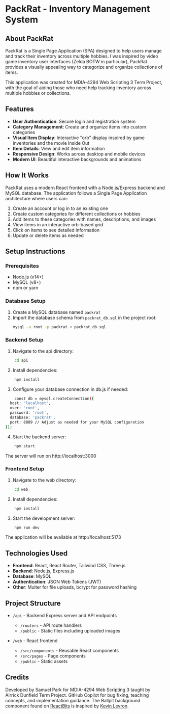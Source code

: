 # PackRat - Inventory Management System

## About PackRat

PackRat is a Single Page Application (SPA) designed to help users manage and track their inventory across multiple hobbies. I was inspired by video game inventory user interfaces (Zelda BOTW in particular), PackRat provides a visually appealing way to categorize and organize collections of items.

This application was created for MDIA-4294 Web Scripting 3 Term Project, with the goal of aiding those who need help tracking inventory across multiple hobbies or collections.

## Features

- **User Authentication**: Secure login and registration system
- **Category Management**: Create and organize items into custom categories
- **Visual Item Display**: Interactive "orb" display inspired by game inventories and the movie Inside Out
- **Item Details**: View and edit item information
- **Responsive Design**: Works across desktop and mobile devices
- **Modern UI**: Beautiful interactive backgrounds and animations

## How It Works

PackRat uses a modern React frontend with a Node.js/Express backend and MySQL database. The application follows a Single Page Application architecture where users can:

1. Create an account or log in to an existing one
2. Create custom categories for different collections or hobbies
3. Add items to these categories with names, descriptions, and images
4. View items in an interactive orb-based grid
5. Click on items to see detailed information
6. Update or delete items as needed

## Setup Instructions

### Prerequisites

- Node.js (v14+)
- MySQL (v8+)
- npm or yarn

### Database Setup

1. Create a MySQL database named `packrat`
2. Import the database schema from `packrat_db.sql` in the project root:
   ```bash
   mysql -u root -p packrat < packrat_db.sql

### Backend Setup
1. Navigate to the api directory:
```bash
    cd api
```
2. Install dependencies:
```bash
    npm install
```
3.  Configure your database connection in db.js if needed:
``` bash
    const db = mysql.createConnection({
  host: 'localhost',
  user: 'root',
  password: 'root',
  database: 'packrat',
  port: 8889 // Adjust as needed for your MySQL configuration
});
```

4.  Start the backend server:
``` bash
    npm start
```
The server will run on http://localhost:3000

### Frontend Setup
1. Navigate to the web directory:
``` bash
    cd web
```

2. Install dependencies:
```bash
    npm install
```

3. Start the development server:
```bash
    npm run dev
```

The application will be available at http://localhost:5173

## Technologies Used

- **Frontend**: React, React Router, Tailwind CSS, Three.js
- **Backend**: Node.js, Express.js
- **Database**: MySQL
- **Authentication**: JSON Web Tokens (JWT)
- **Other**: Multer for file uploads, bcrypt for password hashing

## Project Structure

- `/api` - Backend Express server and API endpoints
  - `/routers` - API route handlers
  - `/public` - Static files including uploaded images
  
- `/web` - React frontend
  - `/src/components` - Reusable React components
  - `/src/pages` - Page components
  - `/public` - Static assets

## Credits
Developed by Samuel Park for MDIA-4294 Web Scripting 3 taught by Airrick Dunfield Term Project.
GitHub Copilot for bug fixing, teaching concepts, and implementation guidance.
The Ballpit background component found on [ReactBits](https://www.reactbits.dev/) is inspired by [Kevin Levron](https://x.com/soju22/status/1858925191671271801).